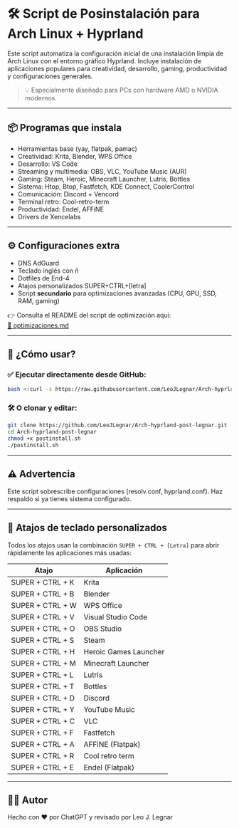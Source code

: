 # 🛠️ Script de Posinstalación para Arch Linux + Hyprland

Este script automatiza la configuración inicial de una instalación limpia de Arch Linux con el entorno gráfico Hyprland. Incluye instalación de aplicaciones populares para creatividad, desarrollo, gaming, productividad y configuraciones generales.

> 💡 Especialmente diseñado para PCs con hardware AMD o NVIDIA modernos.

---

## 📦 Programas que instala

- Herramientas base (yay, flatpak, pamac)
- Creatividad: Krita, Blender, WPS Office
- Desarrollo: VS Code
- Streaming y multimedia: OBS, VLC, YouTube Music (AUR)
- Gaming: Steam, Heroic, Minecraft Launcher, Lutris, Bottles
- Sistema: Htop, Btop, Fastfetch, KDE Connect, CoolerControl
- Comunicación: Discord + Vencord
- Terminal retro: Cool-retro-term
- Productividad: Endel, AFFiNE
- Drivers de Xencelabs

---

## ⚙️ Configuraciones extra

- DNS AdGuard
- Teclado inglés con ñ
- Dotfiles de End-4
- Atajos personalizados SUPER+CTRL+[letra]
- Script **secundario** para optimizaciones avanzadas (CPU, GPU, SSD, RAM, gaming)

👉 Consulta el README del script de optimización aquí:  
[📘 optimizaciones.md](./optimizaciones.md)

---

## 🧪 ¿Cómo usar?

### ✅ Ejecutar directamente desde GitHub:

```bash
bash <(curl -s https://raw.githubusercontent.com/LeoJLegnar/Arch-hyprland-post-legnar/main/postinstall.sh)
```

### 🛠️ O clonar y editar:

```bash
git clone https://github.com/LeoJLegnar/Arch-hyprland-post-legnar.git
cd Arch-hyprland-post-legnar
chmod +x postinstall.sh
./postinstall.sh
```

---

## ⚠️ Advertencia

Este script sobrescribe configuraciones (resolv.conf, hyprland.conf). Haz respaldo si ya tienes sistema configurado.

---

## 🎯 Atajos de teclado personalizados

Todos los atajos usan la combinación `SUPER + CTRL + [Letra]` para abrir rápidamente las aplicaciones más usadas:

| Atajo              | Aplicación               |
|--------------------|---------------------------|
| SUPER + CTRL + K   | Krita                     |
| SUPER + CTRL + B   | Blender                   |
| SUPER + CTRL + W   | WPS Office                |
| SUPER + CTRL + V   | Visual Studio Code        |
| SUPER + CTRL + O   | OBS Studio                |
| SUPER + CTRL + S   | Steam                     |
| SUPER + CTRL + H   | Heroic Games Launcher     |
| SUPER + CTRL + M   | Minecraft Launcher        |
| SUPER + CTRL + L   | Lutris                    |
| SUPER + CTRL + T   | Bottles                   |
| SUPER + CTRL + D   | Discord                   |
| SUPER + CTRL + Y   | YouTube Music             |
| SUPER + CTRL + C   | VLC                       |
| SUPER + CTRL + F   | Fastfetch                 |
| SUPER + CTRL + A   | AFFiNE (Flatpak)          |
| SUPER + CTRL + R   | Cool retro term           |
| SUPER + CTRL + E   | Endel (Flatpak)           |

---

## 🧑‍💻 Autor

Hecho con ❤️ por ChatGPT y revisado por Leo J. Legnar
